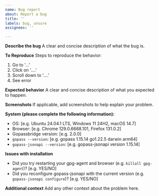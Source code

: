 ```yaml
---
name: Bug report
about: Report a bug
title: ''
labels: bug, unsure
assignees: ''

---
```


**Describe the bug**
A clear and concise description of what the bug is.

**To Reproduce**
Steps to reproduce the behavior:
1. Go to '...'
2. Click on '....'
3. Scroll down to '....'
4. See error

**Expected behavior**
A clear and concise description of what you expected to happen.

**Screenshots**
If applicable, add screenshots to help explain your problem.

**System (please complete the following information):**
 - OS: [e.g. Ubuntu 24.04.1 LTS, Windows 11 24H2, macOS 14.7]
 - Browser: [e.g. Chrome 129.0.6668.101, Firefox 131.0.2]
 - Gopassbridge version: [e.g. 2.0.0]
 - `gopass --version`: [e.g. gopass 1.15.14 go1.22.5 darwin arm64]
 - `gopass-jsonapi --version`: [e.g. gopass-jsonapi version 1.15.14]

**Issues with installation**

 - Did you try restarting your gpg-agent and browser (e.g. `killall gpg-agent`)? [e.g. YES/NO]
 - Did you reconfigure gopass-jsonapi with the current version (e.g. `gopass-jsonapi configure`)? [e.g. YES/NO]

**Additional context**
Add any other context about the problem here.
